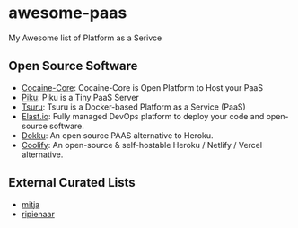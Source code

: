 # awesome-paas
My Awesome list of Platform as a Serivce

## Open Source Software

* [Cocaine-Core](https://github.com/cocaine/cocaine-core): Cocaine-Core is Open Platform to Host your PaaS
* [Piku](https://github.com/piku/piku): Piku is a Tiny PaaS Server
* [Tsuru](https://github.com/tsuru/tsuru): Tsuru is a Docker-based Platform as a Service (PaaS)
* [Elast.io](https://elest.io/fully-managed-services): Fully managed DevOps platform to deploy your code and open-source software.
* [Dokku](https://dokku.com/): An open source PAAS alternative to Heroku.
* [Coolify](https://coolify.io/): An open-source & self-hostable Heroku / Netlify / Vercel alternative. 

## External Curated Lists

* [mitja](https://github.com/mitja/awesome-paas)
* [ripienaar](https://github.com/ripienaar/free-for-dev#paas)
